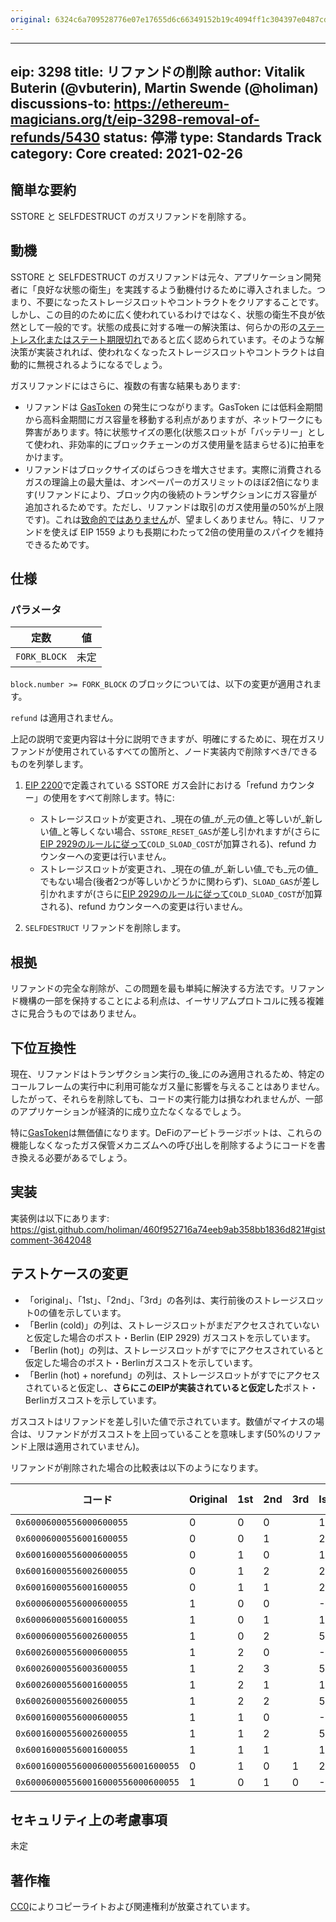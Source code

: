 ```yaml
---
original: 6324c6a709528776e07e17655d6c66349152b19c4094ff1c304397e0487cd3b2
---
```


---
eip: 3298
title: リファンドの削除
author: Vitalik Buterin (@vbuterin), Martin Swende (@holiman)
discussions-to: https://ethereum-magicians.org/t/eip-3298-removal-of-refunds/5430
status: 停滞
type: Standards Track
category: Core
created: 2021-02-26
---

## 簡単な要約

SSTORE と SELFDESTRUCT のガスリファンドを削除する。

## 動機

SSTORE と SELFDESTRUCT のガスリファンドは元々、アプリケーション開発者に「良好な状態の衛生」を実践するよう動機付けるために導入されました。つまり、不要になったストレージスロットやコントラクトをクリアすることです。しかし、この目的のために広く使われているわけではなく、状態の衛生不良が依然として一般的です。状態の成長に対する唯一の解決策は、何らかの形の[ステートレス化またはステート期限切れ](https://hackmd.io/@HWeNw8hNRimMm2m2GH56Cw/state_size_management)であると広く認められています。そのような解決策が実装されれば、使われなくなったストレージスロットやコントラクトは自動的に無視されるようになるでしょう。

ガスリファンドにはさらに、複数の有害な結果もあります:

* リファンドは [GasToken](https://gastoken.io/) の発生につながります。GasToken には低料金期間から高料金期間にガス容量を移動する利点がありますが、ネットワークにも弊害があります。特に状態サイズの悪化(状態スロットが「バッテリー」として使われ、非効率的にブロックチェーンのガス使用量を詰まらせる)に拍車をかけます。
* リファンドはブロックサイズのばらつきを増大させます。実際に消費されるガスの理論上の最大量は、オンペーパーのガスリミットのほぼ2倍になります(リファンドにより、ブロック内の後続のトランザクションにガス容量が追加されるためです。ただし、リファンドは取引のガス使用量の50%が上限です)。これは[致命的ではありません](https://notes.ethereum.org/@vbuterin/eip_1559_spikes)が、望ましくありません。特に、リファンドを使えば EIP 1559 よりも長期にわたって2倍の使用量のスパイクを維持できるためです。

## 仕様

### パラメータ

| 定数 | 値 |
| - | - |
| `FORK_BLOCK` | 未定 |

`block.number >= FORK_BLOCK` のブロックについては、以下の変更が適用されます。

`refund` は適用されません。 

上記の説明で変更内容は十分に説明できますが、明確にするために、現在ガスリファンドが使用されているすべての箇所と、ノード実装内で削除すべき/できるものを列挙します。

1. [EIP 2200](https://eips.ethereum.org/EIPS/eip-2200)で定義されている SSTORE ガス会計における「refund カウンター」の使用をすべて削除します。特に:

    * ストレージスロットが変更され、_現在の値_が_元の値_と等しいが_新しい値_と等しくない場合、`SSTORE_RESET_GAS`が差し引かれますが(さらに[EIP 2929のルールに従って](https://eips.ethereum.org/EIPS/eip-2929#sstore-changes)`COLD_SLOAD_COST`が加算される)、refund カウンターへの変更は行いません。
    * ストレージスロットが変更され、_現在の値_が_新しい値_でも_元の値_でもない場合(後者2つが等しいかどうかに関わらず)、`SLOAD_GAS`が差し引かれますが(さらに[EIP 2929のルールに従って](https://eips.ethereum.org/EIPS/eip-2929#sstore-changes)`COLD_SLOAD_COST`が加算される)、refund カウンターへの変更は行いません。

2. `SELFDESTRUCT` リファンドを削除します。

## 根拠

リファンドの完全な削除が、この問題を最も単純に解決する方法です。リファンド機構の一部を保持することによる利点は、イーサリアムプロトコルに残る複雑さに見合うものではありません。

## 下位互換性

現在、リファンドはトランザクション実行の_後_にのみ適用されるため、特定のコールフレームの実行中に利用可能なガス量に影響を与えることはありません。したがって、それらを削除しても、コードの実行能力は損なわれませんが、一部のアプリケーションが経済的に成り立たなくなるでしょう。

特に[GasToken](https://gastoken.io/)は無価値になります。DeFiのアービトラージボットは、これらの機能しなくなったガス保管メカニズムへの呼び出しを削除するようにコードを書き換える必要があるでしょう。

## 実装

実装例は以下にあります: https://gist.github.com/holiman/460f952716a74eeb9ab358bb1836d821#gistcomment-3642048

## テストケースの変更

* 「original」、「1st」、「2nd」、「3rd」の各列は、実行前後のストレージスロット0の値を示しています。
* 「Berlin (cold)」の列は、ストレージスロットがまだアクセスされていないと仮定した場合のポスト・Berlin (EIP 2929) ガスコストを示しています。
* 「Berlin (hot)」の列は、ストレージスロットがすでにアクセスされていると仮定した場合のポスト・Berlinガスコストを示しています。
* 「Berlin (hot) + norefund」の列は、ストレージスロットがすでにアクセスされていると仮定し、**さらにこのEIPが実装されていると仮定した**ポスト・Berlinガスコストを示しています。

ガスコストはリファンドを差し引いた値で示されています。数値がマイナスの場合は、リファンドがガスコストを上回っていることを意味します(50%のリファンド上限は適用されていません)。

リファンドが削除された場合の比較表は以下のようになります。

| コード | Original | 1st | 2nd | 3rd |  Istanbul | Berlin (cold) | Berlin (hot)| Berlin (hot)+norefund |
| -- | -- | -- | -- | -- |  -- | -- | -- | -- | 
| `0x60006000556000600055` | 0 |  0 |  0 |  |  1612 | 2312 | 212 | 212 |
| `0x60006000556001600055` | 0 |  0 |  1 |  |  20812 | 22212 | 20112 | 20112 |
| `0x60016000556000600055` | 0 |  1 |  0 |  |  1612 | 2312 | 212 | 20112 |
| `0x60016000556002600055` | 0 |  1 |  2 |  |  20812 | 22212 | 20112 | 20112 |
| `0x60016000556001600055` | 0 |  1 |  1 |  |  20812 | 22212 | 20112 | 20112 |
| `0x60006000556000600055` | 1 |  0 |  0 |  |  -9188 | -9888 | -11988 | 3012 |
| `0x60006000556001600055` | 1 |  0 |  1 |  |  1612 | 2312 | 212 | 3012 |
| `0x60006000556002600055` | 1 |  0 |  2 |  |  5812 | 5112 | 3012 | 3012 |
| `0x60026000556000600055` | 1 |  2 |  0 |  |  -9188 | -9888 | -11988 | 3012 |
| `0x60026000556003600055` | 1 |  2 |  3 |  |  5812 | 5112 | 3012 | 3012 |
| `0x60026000556001600055` | 1 |  2 |  1 |  |  1612 | 2312 | 212 | 3012 |
| `0x60026000556002600055` | 1 |  2 |  2 |  |  5812 | 5112 | 3012 | 3012 |
| `0x60016000556000600055` | 1 |  1 |  0 |  |  -9188 | -9888 | -11988 | 3012 |
| `0x60016000556002600055` | 1 |  1 |  2 |  |  5812 | 5112 | 3012 | 3012 |
| `0x60016000556001600055` | 1 |  1 |  1 |  |  1612 | 2312 | 212 | 212 |
| `0x600160005560006000556001600055` | 0 |  1 |  0 |  1 |  21618 | 22318 | 20218 | 40118 |
| `0x600060005560016000556000600055` | 1 |  0 |  1 |  0 |  -8382 | -9782 | -11882 | 5918 |

## セキュリティ上の考慮事項

未定

## 著作権
[CC0](../LICENSE.md)によりコピーライトおよび関連権利が放棄されています。
